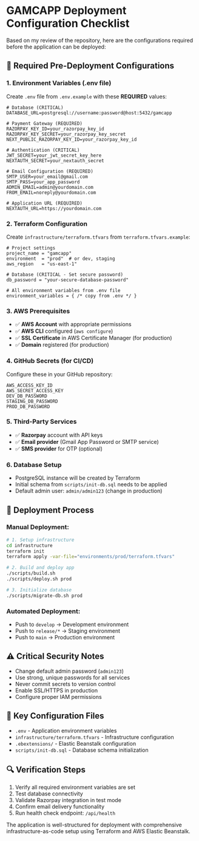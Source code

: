 # GAMCAPP Deployment Configuration Checklist

Based on my review of the repository, here are the configurations required before the application can be deployed:

## 🔧 **Required Pre-Deployment Configurations**

### 1. **Environment Variables (.env file)**
Create `.env` file from `.env.example` with these **REQUIRED** values:

```env
# Database (CRITICAL)
DATABASE_URL=postgresql://username:password@host:5432/gamcapp

# Payment Gateway (REQUIRED)
RAZORPAY_KEY_ID=your_razorpay_key_id
RAZORPAY_KEY_SECRET=your_razorpay_key_secret
NEXT_PUBLIC_RAZORPAY_KEY_ID=your_razorpay_key_id

# Authentication (CRITICAL)
JWT_SECRET=your_jwt_secret_key_here
NEXTAUTH_SECRET=your_nextauth_secret

# Email Configuration (REQUIRED)
SMTP_USER=your_email@gmail.com
SMTP_PASS=your_app_password
ADMIN_EMAIL=admin@yourdomain.com
FROM_EMAIL=noreply@yourdomain.com

# Application URL (REQUIRED)
NEXTAUTH_URL=https://yourdomain.com
```

### 2. **Terraform Configuration**
Create `infrastructure/terraform.tfvars` from `terraform.tfvars.example`:

```hcl
# Project settings
project_name = "gamcapp"
environment  = "prod"  # or dev, staging
aws_region   = "us-east-1"

# Database (CRITICAL - Set secure password)
db_password = "your-secure-database-password"

# All environment variables from .env file
environment_variables = { /* copy from .env */ }
```

### 3. **AWS Prerequisites**
- ✅ **AWS Account** with appropriate permissions
- ✅ **AWS CLI** configured (`aws configure`)
- ✅ **SSL Certificate** in AWS Certificate Manager (for production)
- ✅ **Domain** registered (for production)

### 4. **GitHub Secrets (for CI/CD)**
Configure these in your GitHub repository:
```
AWS_ACCESS_KEY_ID
AWS_SECRET_ACCESS_KEY
DEV_DB_PASSWORD
STAGING_DB_PASSWORD
PROD_DB_PASSWORD
```

### 5. **Third-Party Services**
- ✅ **Razorpay** account with API keys
- ✅ **Email provider** (Gmail App Password or SMTP service)
- ✅ **SMS provider** for OTP (optional)

### 6. **Database Setup**
- PostgreSQL instance will be created by Terraform
- Initial schema from `scripts/init-db.sql` needs to be applied
- Default admin user: `admin/admin123` (change in production)

## 🚀 **Deployment Process**

### Manual Deployment:
```bash
# 1. Setup infrastructure
cd infrastructure
terraform init
terraform apply -var-file="environments/prod/terraform.tfvars"

# 2. Build and deploy app
./scripts/build.sh
./scripts/deploy.sh prod

# 3. Initialize database
./scripts/migrate-db.sh prod
```

### Automated Deployment:
- Push to `develop` → Development environment
- Push to `release/*` → Staging environment  
- Push to `main` → Production environment

## ⚠️ **Critical Security Notes**
- Change default admin password (`admin123`)
- Use strong, unique passwords for all services
- Never commit secrets to version control
- Enable SSL/HTTPS in production
- Configure proper IAM permissions

## 📁 **Key Configuration Files**
- `.env` - Application environment variables
- `infrastructure/terraform.tfvars` - Infrastructure configuration
- `.ebextensions/` - Elastic Beanstalk configuration
- `scripts/init-db.sql` - Database schema initialization

## 🔍 **Verification Steps**
1. Verify all required environment variables are set
2. Test database connectivity
3. Validate Razorpay integration in test mode
4. Confirm email delivery functionality
5. Run health check endpoint: `/api/health`

The application is well-structured for deployment with comprehensive infrastructure-as-code setup using Terraform and AWS Elastic Beanstalk.
